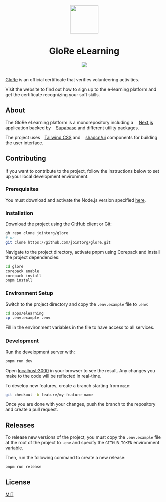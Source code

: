 <div align="center">
  <img src="https://raw.githubusercontent.com/jointorg/glore/refs/heads/main/.github/static/glore.png" alt="" width="90" />
  <h1>GloRe eLearning</h1>
  <a href="https://github.com/jointorg/glore/actions/workflows/code-quality.yml">
    <img src="https://github.com/jointorg/glore/actions/workflows/code-quality.yml/badge.svg" />
  </a>
</div>
<br>

[GloRe](https://glorecertificate.net) is an official certificate that verifies volunteering activities.

Visit the website to find out how to sign up to the e-learning platform and get the certificate recognizing your soft skills.

## About

The GloRe eLearning platform is a monorepository including a <a href="https://nextjs.org"><img src="https://raw.githubusercontent.com/jointorg/glore/refs/heads/main/.github/static/next-js.svg" style="height: 12px; margin-right: 2px;">Next.js</a> application backed by <a href="https://supabase.com"><img src="https://raw.githubusercontent.com/jointorg/glore/refs/heads/main/.github/static/supabase.svg" style="height: 12px">Supabase</a> and different utility packages.

The project uses <a href="https://tailwindcss.com"><img src="https://raw.githubusercontent.com/jointorg/glore/refs/heads/main/.github/static/tailwind.svg" style="height: 10px">Tailwind CSS</a> and <a href="https://ui.shadcn.com"><img src="https://raw.githubusercontent.com/jointorg/glore/refs/heads/main/.github/static/shadcn.png" style="height: 12px">shadcn/ui</a> components for building the user interface.

## Contributing

If you want to contribute to the project, follow the instructions below to set up your local development environment.

### Prerequisites

You must download and activate the Node.js version specified [here](https://github.com/francojoint/glore/blob/main/.node-version).

### Installation

Download the project using the GitHub client or Git:

```sh
gh repo clone jointorg/glore
# or
git clone https://github.com/jointorg/glore.git
```

Navigate to the project directory, activate pnpm using Corepack and install the project dependencies:

```sh
cd glore
corepack enable
corepack install
pnpm install
```

### Environment Setup

Switch to the project directory and copy the `.env.example` file to `.env`:

```sh
cd apps/elearning
cp .env.example .env
```

Fill in the environment variables in the file to have access to all services.

### Development

Run the development server with:

```bash
pnpm run dev
```

Open [localhost:3000](http://localhost:3000) in your browser to see the result. Any changes you make to the code will be reflected in real-time.

To develop new features, create a branch starting from `main`:

```sh
git checkout -b feature/my-feature-name
```

Once you are done with your changes, push the branch to the repository and create a pull request.

## Releases

To release new versions of the project, you must copy the `.env.example` file at the root of the project to `.env` and specify the `GITHUB_TOKEN` environment variable.

Then, run the following command to create a new release:

```sh
pnpm run release
```

## License

[MIT](LICENSE)
